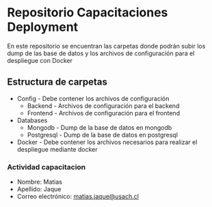 # Repositorio Capacitaciones Deployment
En este repositorio se encuentran las carpetas donde podrán subir los dump de las base de datos y los archivos de configuración para el despliegue con Docker
## Estructura de carpetas
* Config - Debe contener los archivos de configuración
    * Backend - Archivos de configuración para el backend
    * Frontend - Archivos de configuración para el frontend
* Databases
    * Mongodb - Dump de la base de datos en mongodb
    * Postgresql - Dump de la base de datos en postgresql
* Docker - Debe contener los archivos necesarios para realizar el despliegue mediante docker

### Actividad capacitacion
*   Nombre: Matias
*   Apellido: Jaque
*   Correo electrónico: matias.jaque@usach.cl
